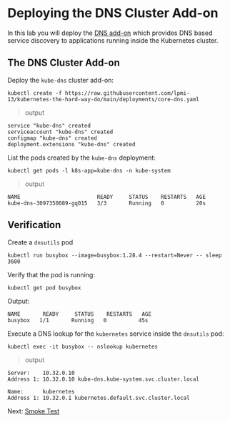 # Deploying the DNS Cluster Add-on

In this lab you will deploy the [DNS add-on](https://kubernetes.io/docs/concepts/services-networking/dns-pod-service/) which provides DNS based service discovery to applications running inside the Kubernetes cluster.

## The DNS Cluster Add-on

Deploy the `kube-dns` cluster add-on:

```
kubectl create -f https://raw.githubusercontent.com/lpmi-13/kubernetes-the-hard-way-do/main/deployments/core-dns.yaml
```

> output

```
service "kube-dns" created
serviceaccount "kube-dns" created
configmap "kube-dns" created
deployment.extensions "kube-dns" created
```

List the pods created by the `kube-dns` deployment:

```
kubectl get pods -l k8s-app=kube-dns -n kube-system
```

> output

```
NAME                        READY     STATUS    RESTARTS   AGE
kube-dns-3097350089-gq015   3/3       Running   0          20s
```

## Verification

Create a `dnsutils` pod

```
kubectl run busybox --image=busybox:1.28.4 --restart=Never -- sleep 3600
```

Verify that the pod is running:

```sh
kubectl get pod busybox
```

Output:
```
NAME       READY     STATUS    RESTARTS   AGE
busybox   1/1       Running   0          45s
```

Execute a DNS lookup for the `kubernetes` service inside the `dnsutils` pod:

```
kubectl exec -it busybox -- nslookup kubernetes
```

> output

```
Server:    10.32.0.10
Address 1: 10.32.0.10 kube-dns.kube-system.svc.cluster.local

Name:      kubernetes
Address 1: 10.32.0.1 kubernetes.default.svc.cluster.local
```

Next: [Smoke Test](13-smoke-test.md)
